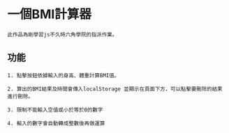 # 一個BMI計算器
```
此作品為剛學習js不久時六角學院的指派作業。
```
## 功能
```
1. 點擊按鈕依據輸入的身高、體重計算BMI值。

2. 算出的BMI結果及時間會傳入localStorage 並顯示在頁面下方，可以點擊要刪除的結果進行刪除。

3. 限制不能輸入空值或小於等於0的數字

4. 輸入的數字會自動轉成整數後再做運算
```
